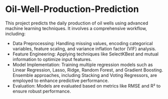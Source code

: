 # Oil-Well-Production-Prediction
This project predicts the daily production of oil wells using advanced machine learning techniques. It involves a comprehensive workflow, including:

* Data Preprocessing: Handling missing values, encoding categorical variables, feature scaling, and variance inflation factor (VIF) analysis.
* Feature Engineering: Applying techniques like SelectKBest and mutual information to optimize input features.
* Model Implementation: Training multiple regression models such as Linear Regression, Lasso, Ridge, Random Forest, and Gradient Boosting. Ensemble approaches, including Stacking and Voting Regressors, are employed to enhance predictive performance.
* Evaluation: Models are evaluated based on metrics like RMSE and R² to ensure robust performance.
